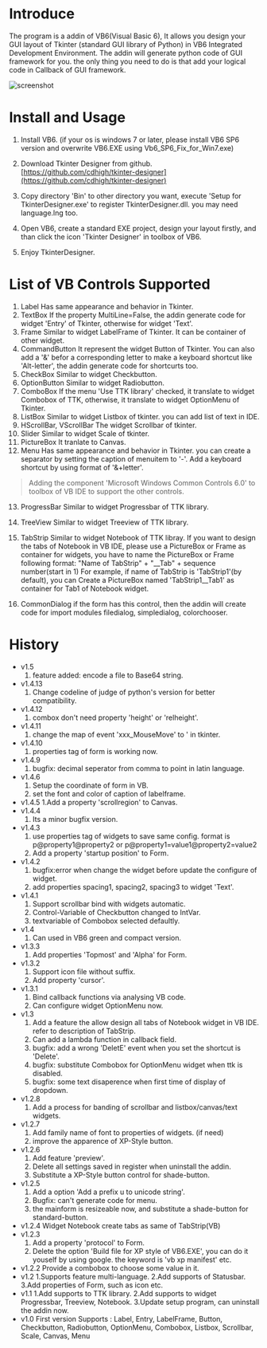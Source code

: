 # Introduce
The program is a addin of VB6(Visual Basic 6), It allows you design your GUI layout of Tkinter (standard GUI library of Python) in VB6 Integrated Development Environment.
The addin will generate python code of GUI framework for you. the only thing you need to do is that add your logical code in Callback of GUI framework.

![screenshot](https://raw.githubusercontent.com/cdhigh/tkinter-designer/master/Setup/Screenshots/TkinterDesigner_ScrPrnt_EN.JPG)

# Install and Usage
1. Install VB6.
    (if your os is windows 7 or later, please install VB6 SP6 version and 
    overwrite VB6.EXE using Vb6_SP6_Fix_for_Win7.exe)
    
2. Download Tkinter Designer from github.
    [https://github.com/cdhigh/tkinter-designer](https://github.com/cdhigh/tkinter-designer)
    
3. Copy directory 'Bin' to other directory you want, execute 'Setup for TkinterDesigner.exe' to register TkinterDesigner.dll. you may need language.lng too.

4. Open VB6, create a standard EXE project, design your layout firstly,
    and than click the icon 'Tkinter Designer' in toolbox of VB6.
    
5. Enjoy TkinterDesigner.

# List of VB Controls Supported
1. Label
    Has same appearance and behavior in Tkinter.
2. TextBox
    If the property MultiLine=False, the addin generate code for widget
    'Entry' of Tkinter, otherwise for widget 'Text'.
3. Frame
    Similar to widget LabelFrame of Tkinter. It can be container of other
    widget.
4. CommandButton
    It represent the widget Button of Tkinter.
    You can also add a '&' befor a corresponding letter to make a keyboard
    shortcut like 'Alt-letter', the addin generate code for shortcurts too.
5. CheckBox
    Similar to widget Checkbutton.
6. OptionButton
    Similar to widget Radiobutton.
7. ComboBox
    If the menu 'Use TTK library' checked, it translate to widget Combobox
    of TTK, otherwise, it translate to widget OptionMenu of Tkinter.
8. ListBox
    Similar to widget Listbox of tkinter. you can add list of text in IDE.
9. HScrollBar, VScrollBar
    The widget Scrollbar of tkinter.
10. Slider
    Similar to widget Scale of tkinter.
11. PictureBox
    It tranlate to Canvas.
12. Menu
    Has same appearance and behavior in Tkinter.
    you can create a separator by setting the caption of menuitem to '-'.
    Add a keyboard shortcut by using format of '&+letter'.
    
> Adding the component 'Microsoft Windows Common Controls 6.0' to toolbox of VB IDE to support the other controls.

13. ProgressBar
    Similar to widget Progressbar of TTK library.
14. TreeView
    Similar to widget Treeview of TTK library.
15. TabStrip
    Similar to widget Notebook of TTK libray.
    If you want to design the tabs of Notebook in VB IDE, please use a
    PictureBox or Frame as container for widgets, you have to name the 
    PictureBox or Frame following format:
    "Name of TabStrip" + "\__Tab" + sequence number(start in 1)
    For example, if name of TabStrip is 'TabStrip1'(by default), you can
    Create a PictureBox named 'TabStrip1\__Tab1' as container for Tab1 of 
    Notebook widget.

16. CommonDialog
    if the form has this control, then the addin will create code for 
    import modules filedialog, simpledialog, colorchooser.    

# History
* v1.5
    1. feature added: encode a file to Base64 string.
* v1.4.13
    1. Change codeline of judge of python's version for better compatibility.
* v1.4.12
    1. combox don't need property 'height' or 'relheight'.
* v1.4.11
    1. change the map of event 'xxx_MouseMove' to '<Motin> in tkinter.
* v1.4.10
    1. properties tag of form is working now.
* v1.4.9
    1. bugfix: decimal seperator from comma to point in latin language.
* v1.4.6
    1. Setup the coordinate of form in VB.
    2. set the font and color of caption of labelframe.
* v1.4.5
    1.Add a property 'scrollregion' to Canvas.
* v1.4.4
    1. Its a minor bugfix version.
* v1.4.3
    1. use properties tag of widgets to save same config. format is 
       p@property1@property2 or p@property1=value1@property2=value2
    2. Add a property 'startup position' to Form.
* v1.4.2
    1. bugfix:error when change the widget before update the configure of 
       widget.
    2. add properties spacing1, spacing2, spacing3 to widget 'Text'.
* v1.4.1
    1. Support scrollbar bind with widgets automatic.
    2. Control-Variable of Checkbutton changed to IntVar.
    3. textvariable of Combobox selected defaultly.
* v1.4
    1. Can used in VB6 green and compact version.
* v1.3.3
    1. Add properties 'Topmost' and 'Alpha' for Form.
* v1.3.2
    1. Support icon file without suffix.
    2. Add property 'cursor'.
* v1.3.1
    1. Bind callback functions via analysing VB code.
    2. Can configure widget OptionMenu now.
* v1.3
    1. Add a feature the allow design all tabs of Notebook widget in VB IDE.
       refer to description of TabStrip.
    2. Can add a lambda function in callback field.
    3. bugfix: add a wrong 'DeletE' event when you set the shortcut is 'Delete'.
    4. bugfix: substitute Combobox for OptionMenu widget when ttk is disabled.
    5. bugfix: some text disaperence when first time of display of dropdown.
* v1.2.8
    1. Add a process for banding of scrollbar and listbox/canvas/text widgets.
* v1.2.7
    1. Add family name of font to properties of widgets. (if need)
    2. improve the apparence of XP-Style button.
* v1.2.6
    1. Add feature 'preview'.
    2. Delete all settings saved in register when uninstall the addin.
    3. Substitute a XP-Style button control for shade-button.
* v1.2.5
    1. Add a option 'Add a prefix u to unicode string'.
    2. Bugfix: can't generate code for menu.
    3. the mainform is resizeable now, and substitute a shade-button for standard-button.
* v1.2.4
    Widget Notebook create tabs as same of TabStrip(VB)
* v1.2.3
    1. Add a property 'protocol' to Form.
    2. Delete the option 'Build file for XP style of VB6.EXE', you can do it
       youself by using google. the keyword is 'vb xp manifest' etc.
* v1.2.2
    Provide a combobox to choose some value in it.
* v1.2
    1.Supports feature multi-language.
    2.Add supports of Statusbar.
    3.Add properties of Form, such as icon etc.
* v1.1
    1.Add supports to TTK library.
    2.Add supports to widget Progressbar, Treeview, Notebook.
    3.Update setup program, can uninstall the addin now.
* v1.0 First version
    Supports : Label, Entry, LabelFrame, Button, Checkbutton, Radiobutton,
    OptionMenu, Combobox, Listbox, Scrollbar, Scale, Canvas, Menu

